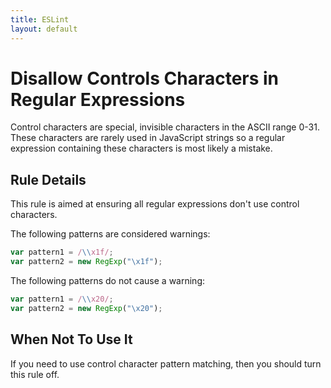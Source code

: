 ```yaml
---
title: ESLint
layout: default
---
```

# Disallow Controls Characters in Regular Expressions

Control characters are special, invisible characters in the ASCII range 0-31. These characters are rarely used in JavaScript strings so a regular expression containing these characters is most likely a mistake.

## Rule Details

This rule is aimed at ensuring all regular expressions don't use control characters.


The following patterns are considered warnings:

```js
var pattern1 = /\\x1f/;
var pattern2 = new RegExp("\x1f");
```

The following patterns do not cause a warning:

```js
var pattern1 = /\\x20/;
var pattern2 = new RegExp("\x20");
```

## When Not To Use It

If you need to use control character pattern matching, then you should turn this rule off.